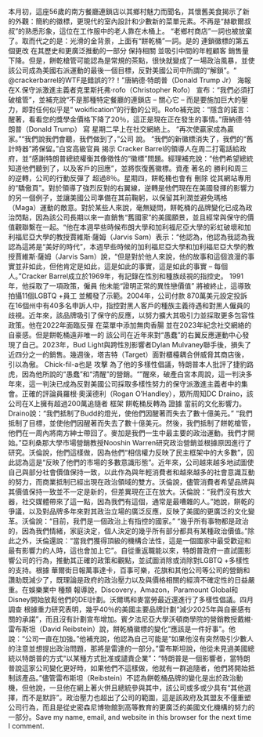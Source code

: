 本月初，這座56歲的南方餐廳連鎖店以其鄉村魅力而聞名，其懷舊美食揭示了新的外觀：簡約的徽標，更現代的室內設計和少數新的菜單元素。不再是“赫歇爾叔叔”的熟悉形象，這位在工作服中的老人靠在木桶上。 “老鄉村商店”一詞也被放棄了。取而代之的是：光滑的金背景，上面有“餅乾桶”一詞。是的 連鎖徽標的第五個更改 在其歷史和更廣泛推動的一部分 保持相關 並吸引中間的年輕顧客 銷售量下降。但是，餅乾槍管可能認為是常規的茶點，很快就變成了一場政治風暴，並使該公司成為美國右派運動的最後一個目標，反對美國公司中所謂的“解鎖”。“ @crackerbarrel的WTF是錯誤的??！”唐納德·特朗普（Donald Trump Jr） 海報 在X.保守派激進主義者克里斯托弗·rofo（Christopher Rofo） 宣布：“我們必須打破槍管”，並補充說“不是那種特定餐廳的連鎖店 – 關心它 – 而是要施加巨大的壓力，即對任何似乎是“ wokification”的行動的公司。Rofo補充說：“隱含的諾言：醒著，看看您的獎學金價格下降了20％，這正是現在正在發生的事情。”唐納德·特朗普（Donald Trump） 寫 星期二早上在社交網絡上。 “再次使贏家成為贏家。”“我們說我們會聽，我們做到了，”公司 說。 “我們的新徽標消失了，我們的“舊計時器”將保留。”白宮高級官員 揭示 Cracker Barrel的領導人在周二打電話給政府，並“感謝特朗普總統權衡其像徵性的“徽標”問題。經理補充說：“他們希望總統知道他們聽到了，以及客戶的回應”，並將恢復舊徽標。資產 著名的 勝利和周三的逆轉，公司的行動反彈了 超過8％。星期四，餅乾桶也會有 刪除 從其網站專用的“驕傲頁”。對於領導了強烈反對的右翼線，逆轉是他們現在在美國發揮的影響力的另一個例子，並讓美國公司準備在其前鞠躬，以保留其利潤並避免瑪格（Maga）運動的敵意。對於某些人來說，毫無疑問，餅乾桶的品牌變化已成為政治閃點，因為該公司長期以來一直銷售“舊國家”的美國願景，並且經常與保守的價值觀聯繫在一起。“他在本週早些時候布朗大學和加利福尼亞大學的彩虹破壞和加利福尼亞大學的教授賈維斯·薩姆（Jarvis Sam）表示：“他認為，他認為我認為我認為這將是“美好的時代”，本週早些時候的加利福尼亞大學和加利福尼亞大學的教授賈維斯·薩姆（Jarvis Sam）說，“但是對於他人來說，他的故事和這個浪漫的事實並非如此，但他肯定是如此，這是如此的事實，這是如此的事實 –  每個人。”Cracker Barrel成立於1969年，有記錄在性別和種族歧視的指控史。 1991年，他採取了一項政策，僱員 他未能“證明正常的異性戀價值” 將被終止，這導致 拍攝11個LGBTQ +員工 並觸發了示範。2004年，公司付款 870萬美元設定投訴 在16個州中有40多名申訴人中，指控對黑人客戶的種族主義待遇和對黑人僱員的歧視。近年來，該品牌吸引了保守的反應，以努力擴大其吸引力並採取更多包容性政策。他在2022年面臨反彈 在菜單中添加無肉香腸 並在2023年紀念社交網絡的自豪感。但是餅乾桶遠非唯一的 該公司在近年來對“愚蠢”的右翼反應運動中心發現了自己。2023年，Bud Light與跨性別影響者Dylan Mulvaney聯手後，損失了近四分之一的銷售。幾週後，塔吉特（Target）面對櫃檯耦合併威脅其商店後，引以為傲。 Chick-fil-a也是 攻擊 為了他的多樣性倡議，特朗普本人批評了捷豹路虎，因為他所說的“愚蠢”和“清醒”的營銷。“”醒來，破產白宮本周說，這一判決多年來，這一判決已成為反對美國公司採取多樣性努力的保守派激進主義者中的集會。正確的評論員羅根·奧漢德利（Rogan O’Handley），眾所周知DC Draino，該公司在X上擁有超過200萬追隨者 框架 餅乾桶反轉為 證據 當前的文化影響力。Draino說：“我們抵制了Budd的燈光，使他們因醒著而失去了數十億美元。” “我們抵制了目標，並使他們因醒著而失去了數十億美元。然後，我們抵制了餅乾槍管，他們在一周內將南方紳士帶回了。麥加是我們一生中最主要的政治運動。我們才開始。”亞利桑那大學市場營銷教授Nooshin Warren研究政治營銷並根據原因進行了研究。沃倫說，他們這樣做，因為他們“相信權力反映了民主框架中的大多數”，因此認為這是“反映了他們的市場的多數意識形態”。近年來，公司越來越多地試圖使自己與部分社會價值保持一致，以此作為與年輕消費者和越來越多的社會意識互動的努力，而商業抵制已經出現在政治領域的雙方。沃倫說，儘管消費者希望品牌與其價值保持一致並不一定是新的，但差異現在正在放大。沃倫說：“我們沒有放大器，社交媒體帶來了這一點，因為我們有這個，通常是最嘈雜的人。”她說，餅乾的爭議，以及對品牌多年來對其政治立場的廣泛反應，反映了美國的更廣泛的文化變革。沃倫說：“目前，我們是一個政治上有指控的國家。” “幾乎所有事物都是政治的，因為我們情緒，家庭決定，個人決定的幾乎所有部分都具有某種政治價值。”除此之外，沃倫還說：“當我們獲得頂級的機構合法性，這是一個國家中最受歡迎和最有影響力的人時，這也會加上它”。自從重返職能以來，特朗普政府一直試圖影響公司的行為，推動其正確的政策和觀點，並試圖消除或消除對LGBTQ +多樣性的支持。根據 華爾街日報萬事達卡，百事可樂，花旗和其他公司等公司的營銷和讚助既減少了，既理論是政府的政治壓力以及與價格相關的經濟不確定性的日益嚴重。在娛樂業中 種類 報導說，Discovery，Amazon，Paramount Global和Disney開始放鬆他們的DEI計劃。沃爾瑪和麥當勞最近還進行了多樣性倡議。四月 調查 根據重力研究表明，幾乎40％的美國主要品牌計劃“減少2025年與自豪感有關的承諾”，而且沒有計劃宣布增加。賓夕法尼亞大學沃頓商學院的營銷教授戴維·雷布斯坦（David Reibstein）說，餅乾桶徽標的變化“應該是一件好事”。他說：“公司一直在加強。”他補充說，他認為自己可能是“如果他沒有突然吸引少數人的注意並想提出政治問題，那將是雷達的一部分。”雷布斯坦說，他從未見過美國總統以特朗普的方式“以某種方式批准或譴責企業”：“特朗普是一個影響者，當特朗普說這家公司變化更好時，如果他們不這樣做，他就有一群追隨者，他們將開始抵制該產品。”儘管雷布斯坦（Reibstein）不認為餅乾桶品牌的變化是出於政治動機，但他說，一旦他在網上著火併且總統參與其中，該公司或多或少具有“其他選擇，而不是默許”。政治壓力也超出了公司的範圍，這是該政府及其盟友不僅重塑公司行為，而且是從史密森尼博物館到高等教育的更廣泛的美國文化機構的努力的一部分。Save my name, email, and website in this browser for the next time I comment.